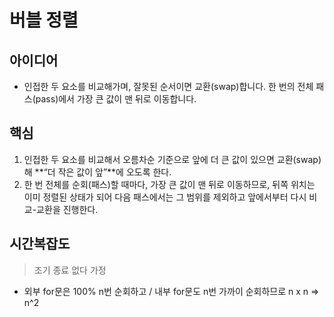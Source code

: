 # 버블 정렬

## 아이디어

- 인접한 두 요소를 비교해가며, 잘못된 순서이면 교환(swap)합니다. 한 번의 전체 패스(pass)에서 가장 큰 값이 맨 뒤로 이동합니다.

## 핵심

1. 인접한 두 요소를 비교해서 오름차순 기준으로 앞에 더 큰 값이 있으면 교환(swap) 해 **“더 작은 값이 앞”**에 오도록 한다.
2. 한 번 전체를 순회(패스)할 때마다, 가장 큰 값이 맨 뒤로 이동하므로, 뒤쪽 위치는 이미 정렬된 상태가 되어 다음 패스에서는 그 범위를 제외하고 앞에서부터 다시 비교-교환을 진행한다.

## 시간복잡도

> 조기 종료 없다 가정

- 외부 for문은 100% n번 순회하고 / 내부 for문도 n번 가까이 순회하므로 n x n => n^2
